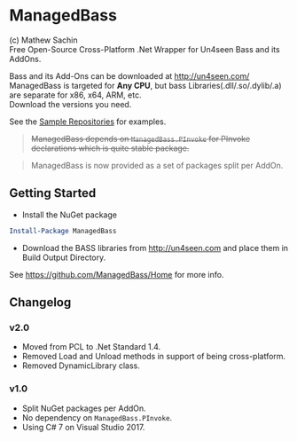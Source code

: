 # ManagedBass
(c) Mathew Sachin  
Free Open-Source Cross-Platform .Net Wrapper for Un4seen Bass and its AddOns.

Bass and its Add-Ons can be downloaded at http://un4seen.com/  
ManagedBass is targeted for **Any CPU**, but bass Libraries(.dll/.so/.dylib/.a) are separate for x86, x64, ARM, etc.  
Download the versions you need.

See the [Sample Repositories](https://github.com/ManagedBass) for examples.

> ~~ManagedBass depends on `ManagedBass.PInvoke` for PInvoke declarations which is quite stable package.~~

> ManagedBass is now provided as a set of packages split per AddOn.

Getting Started
-----------------------------------------
* Install the NuGet package
```powershell
Install-Package ManagedBass
```

* Download the BASS libraries from http://un4seen.com and place them in Build Output Directory.

See https://github.com/ManagedBass/Home for more info.

## Changelog

### v2.0
- Moved from PCL to .Net Standard 1.4.
- Removed Load and Unload methods in support of being cross-platform.
- Removed DynamicLibrary class.

### v1.0
- Split NuGet packages per AddOn.
- No dependency on `ManagedBass.PInvoke`.
- Using C# 7 on Visual Studio 2017.
